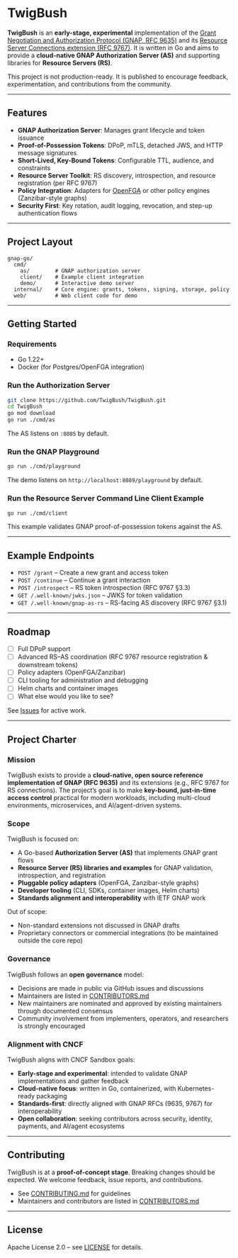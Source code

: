 # TwigBush

**TwigBush** is an **early-stage, experimental** implementation of the [Grant Negotiation and Authorization Protocol (GNAP, RFC 9635)](https://www.rfc-editor.org/rfc/rfc9635.html) and its [Resource Server Connections extension (RFC 9767)](https://www.rfc-editor.org/rfc/rfc9767.html).
It is written in Go and aims to provide a **cloud-native GNAP Authorization Server (AS)** and supporting libraries for **Resource Servers (RS)**.

This project is not production-ready. It is published to encourage feedback, experimentation, and contributions from the community.

---

## Features

* **GNAP Authorization Server**: Manages grant lifecycle and token issuance
* **Proof-of-Possession Tokens**: DPoP, mTLS, detached JWS, and HTTP message signatures
* **Short-Lived, Key-Bound Tokens**: Configurable TTL, audience, and constraints
* **Resource Server Toolkit**: RS discovery, introspection, and resource registration (per RFC 9767)
* **Policy Integration**: Adapters for [OpenFGA](https://openfga.dev/) or other policy engines (Zanzibar-style graphs)
* **Security First**: Key rotation, audit logging, revocation, and step-up authentication flows

---

## Project Layout

```
gnap-go/
  cmd/
    as/        # GNAP authorization server
    client/    # Example client integration 
    demo/      # Interactive demo server
  internal/    # Core engine: grants, tokens, signing, storage, policy
  web/         # Web client code for demo
```

---

## Getting Started

### Requirements

* Go 1.22+
* Docker (for Postgres/OpenFGA integration)

### Run the Authorization Server

```bash
git clone https://github.com/TwigBush/TwigBush.git
cd TwigBush
go mod download
go run ./cmd/as
```

The AS listens on `:8085` by default.

### Run the GNAP Playground

```bash
go run ./cmd/playground
```

The demo listens on `http://localhost:8089/playground` by default.

### Run the Resource Server Command Line Client Example

```bash
go run ./cmd/client
```

This example validates GNAP proof-of-possession tokens against the AS.

---

## Example Endpoints

* `POST /grant` – Create a new grant and access token
* `POST /continue` – Continue a grant interaction
* `POST /introspect` – RS token introspection (RFC 9767 §3.3)
* `GET /.well-known/jwks.json` – JWKS for token validation
* `GET /.well-known/gnap-as-rs` – RS-facing AS discovery (RFC 9767 §3.1)

---

## Roadmap

* [ ] Full DPoP support
* [ ] Advanced RS–AS coordination (RFC 9767 resource registration & downstream tokens)
* [ ] Policy adapters (OpenFGA/Zanzibar)
* [ ] CLI tooling for administration and debugging
* [ ] Helm charts and container images
* [ ] What else would you like to see?

See [Issues](https://github.com/TwigBush/TwigBush/issues) for active work.

---

## Project Charter

### Mission

TwigBush exists to provide a **cloud-native, open source reference implementation of GNAP (RFC 9635)** and its extensions (e.g., RFC 9767 for RS connections).
The project’s goal is to make **key-bound, just-in-time access control** practical for modern workloads, including multi-cloud environments, microservices, and AI/agent-driven systems.

### Scope

TwigBush is focused on:

* A Go-based **Authorization Server (AS)** that implements GNAP grant flows
* **Resource Server (RS) libraries and examples** for GNAP validation, introspection, and registration
* **Pluggable policy adapters** (OpenFGA, Zanzibar-style graphs)
* **Developer tooling** (CLI, SDKs, container images, Helm charts)
* **Standards alignment and interoperability** with IETF GNAP work

Out of scope:

* Non-standard extensions not discussed in GNAP drafts
* Proprietary connectors or commercial integrations (to be maintained outside the core repo)

### Governance

TwigBush follows an **open governance** model:

* Decisions are made in public via GitHub issues and discussions
* Maintainers are listed in [CONTRIBUTORS.md](CONTRIBUTORS.md.md)
* New maintainers are nominated and approved by existing maintainers through documented consensus
* Community involvement from implementers, operators, and researchers is strongly encouraged

### Alignment with CNCF

TwigBush aligns with CNCF Sandbox goals:

* **Early-stage and experimental**: intended to validate GNAP implementations and gather feedback
* **Cloud-native focus**: written in Go, containerized, with Kubernetes-ready packaging
* **Standards-first**: directly aligned with GNAP RFCs (9635, 9767) for interoperability
* **Open collaboration**: seeking contributors across security, identity, payments, and AI/agent ecosystems

---

## Contributing

TwigBush is at a **proof-of-concept stage**. Breaking changes should be expected.
We welcome feedback, issue reports, and contributions.

* See [CONTRIBUTING.md](CONTRIBUTING.md.md) for guidelines
* Maintainers and contributors are listed in [CONTRIBUTORS.md](CONTRIBUTORS.md.md)

---

## License

Apache License 2.0 – see [LICENSE](LICENSE) for details.

